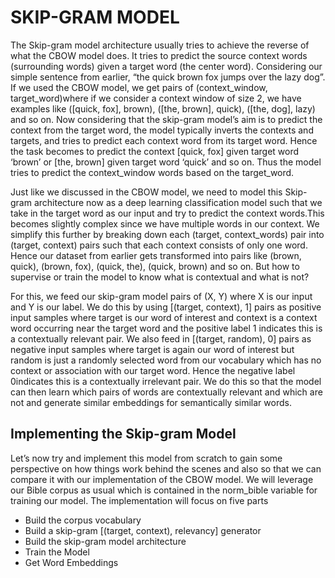 # SKIP-GRAM MODEL

The Skip-gram model architecture usually tries to achieve the reverse of what the CBOW model does.
It tries to predict the source context words (surrounding words) given a target word (the center word).
Considering our simple sentence from earlier, “the quick brown fox jumps over the lazy dog”. If we
used the CBOW model, we get pairs of (context_window, target_word)where if we consider a context
window of size 2, we have examples like ([quick, fox], brown), ([the, brown], quick), ([the, dog], lazy) and
so on. Now considering that the skip-gram model’s aim is to predict the context from the target word,
the model typically inverts the contexts and targets, and tries to predict each context word from 
its target word. Hence the task becomes to predict the context [quick, fox] given target word ‘brown’ or
[the, brown] given target word ‘quick’ and so on. Thus the model tries to predict the context_window
words based on the target_word.

Just like we discussed in the CBOW model, we need to model this Skip-gram architecture now as a deep learning classification model such that we take in the target word as our input and try to predict the context words.This becomes slightly complex since we have multiple words in our context. We simplify this further by breaking down each (target, context_words) pair into (target, context) pairs such that each context consists of only one word. Hence our dataset from earlier gets transformed into pairs like (brown, quick), (brown, fox), (quick, the), (quick, brown) and so on. But how to supervise or train the model to know what is contextual and what is not?

For this, we feed our skip-gram model pairs of (X, Y) where X is our input and Y is our label. We do this by using [(target, context), 1] pairs as positive input samples where target is our word of interest and context is a context word occurring near the target word and the positive label 1 indicates this is a contextually relevant pair. We also feed in [(target, random), 0] pairs as negative input samples where target is again our word of interest but random is just a randomly selected word from our vocabulary which has no context or association with our target word. Hence the negative label 0indicates this is a contextually irrelevant pair. We do this so that the model can then learn which pairs of words are contextually relevant and which are not and generate similar embeddings for semantically similar words.

## Implementing the Skip-gram Model
 
Let’s now try and implement this model from scratch to gain some perspective on how things work behind the scenes and also so that we can compare it with our implementation of the CBOW model. We will leverage our Bible corpus as usual which is contained in the norm_bible variable for training our model. The implementation will focus on five parts

- Build the corpus vocabulary
- Build a skip-gram [(target, context), relevancy] generator
- Build the skip-gram model architecture
- Train the Model
- Get Word Embeddings
